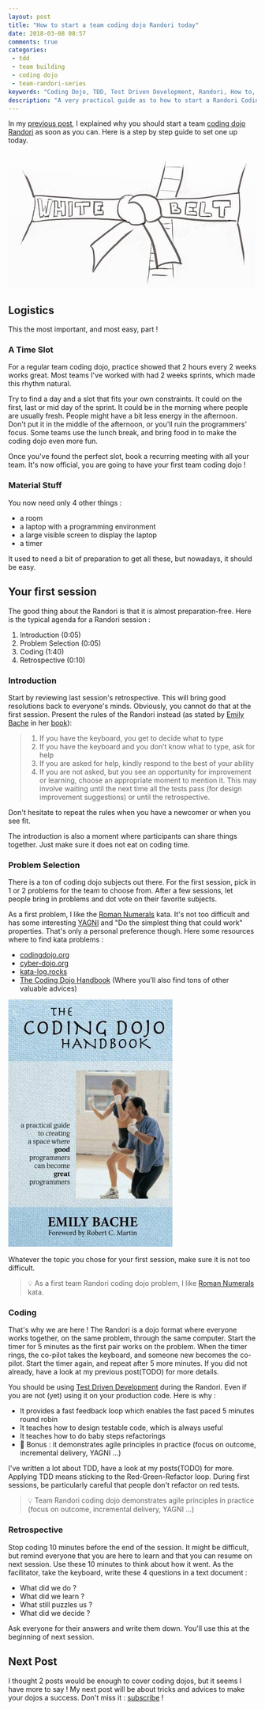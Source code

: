 ```yaml
---
layout: post
title: "How to start a team coding dojo Randori today"
date: 2018-03-08 08:57
comments: true
categories:
 - tdd
 - team building
 - coding dojo
 - team-randori-series
keywords: "Coding Dojo, TDD, Test Driven Development, Randori, How to, Guide"
description: "A very practical guide as to how to start a Randori Coding Dojo to boost your team's teamwork"
---
```

In my [previous post](/why-you-should-start-a-team-coding-dojo-randori-right-now/), I explained why you should start a team [coding dojo](http://codingdojo.org/) [Randori](http://codingdojo.org/RandoriKata/) as soon as you can. Here is a step by step guide to set one up today.

![A white belt](../imgs/2018-02-23-how-to-start-a-team-coding-dojo-randori-today/white-belt.jpg)

## Logistics

This the most important, and most easy, part !

### A Time Slot

For a regular team coding dojo, practice showed that 2 hours every 2 weeks works great. Most teams I've worked with had 2 weeks sprints, which made this rhythm natural.

Try to find a day and a slot that fits your own constraints. It could on the first, last or mid day of the sprint. It could be in the morning where people are usually fresh. People might have a bit less energy in the afternoon. Don't put it in the middle of the afternoon, or you'll ruin the programmers' focus. Some teams use the lunch break, and bring food in to make the coding dojo even more fun.

Once you've found the perfect slot, book a recurring meeting with all your team. It's now official, you are going to have your first team coding dojo !

### Material Stuff

You now need only 4 other things :

*   a room
*   a laptop with a programming environment
*   a large visible screen to display the laptop
*   a timer

It used to need a bit of preparation to get all these, but nowadays, it should be easy.

## Your first session

The good thing about the Randori is that it is almost preparation-free. Here is the typical agenda for a Randori session :

1.  Introduction (0:05)
2.  Problem Selection (0:05)
3.  Coding (1:40)
4.  Retrospective (0:10)

### Introduction

Start by reviewing last session's retrospective. This will bring good resolutions back to everyone's minds. Obviously, you cannot do that at the first session. Present the rules of the Randori instead (as stated by [Emily Bache](https://twitter.com/emilybache?lang=fr) in her [book](https://www.amazon.com/Coding-Dojo-Handbook-Emily-Bache/dp/919811803X/ref=sr_1_1?ie=UTF8&qid=1519388493&sr=8-1&keywords=coding+dojo+handbook)):

> 1.  If you have the keyboard, you get to decide what to type
> 2.  If you have the keyboard and you don’t know what to type, ask for help
> 3.  If you are asked for help, kindly respond to the best of your ability
> 4.  If you are not asked, but you see an opportunity for improvement or learning, choose an appropriate moment to mention it. This may involve waiting until the next time all the tests pass (for design improvement suggestions) or until the retrospective.

Don't hesitate to repeat the rules when you have a newcomer or when you see fit.

The introduction is also a moment where participants can share things together. Just make sure it does not eat on coding time.

### Problem Selection

There is a ton of coding dojo subjects out there. For the first session, pick in 1 or 2 problems for the team to choose from. After a few sessions, let people bring in problems and dot vote on their favorite subjects.

As a first problem, I like the [Roman Numerals](http://codingdojo.org/kata/RomanNumerals/) kata. It's not too difficult and has some interesting [YAGNI](https://martinfowler.com/bliki/Yagni.html) and "Do the simplest thing that could work" properties. That's only a personal preference though. Here some resources where to find kata problems :

*   [codingdojo.org](http://codingdojo.org/)
*   [cyber-dojo.org](http://cyber-dojo.org/)
*   [kata-log.rocks](http://kata-log.rocks)
*   [The Coding Dojo Handbook](https://www.amazon.com/Coding-Dojo-Handbook-Emily-Bache/dp/919811803X/ref=sr_1_1?ie=UTF8&qid=1519279127&sr=8-1&keywords=coding+dojo+handbook) (Where you'll also find tons of other valuable advices)

[![The Coding Dojo Handbook cover](../imgs/2018-02-23-how-to-start-a-team-coding-dojo-randori-today/coding-dojo.jpg)](https://www.amazon.com/Coding-Dojo-Handbook-Emily-Bache/dp/919811803X/ref=sr_1_1?ie=UTF8&qid=1519279127&sr=8-1&keywords=coding+dojo+handbook)

Whatever the topic you chose for your first session, make sure it is not too difficult.

> 💡 As a first team Randori coding dojo problem, I like [Roman Numerals](http://codingdojo.org/kata/RomanNumerals/) kata.

### Coding

That's why we are here ! The Randori is a dojo format where everyone works together, on the same problem, through the same computer. Start the timer for 5 minutes as the first pair works on the problem. When the timer rings, the co-pilot takes the keyboard, and someone new becomes the co-pilot. Start the timer again, and repeat after 5 more minutes. If you did not already, have a look at my previous post(TODO) for more details.

You should be using [Test Driven Development](https://en.wikipedia.org/wiki/Test-driven_development) during the Randori. Even if you are not (yet) using it on your production code. Here is why :

* It provides a fast feedback loop which enables the fast paced 5 minutes round robin
* It teaches how to design testable code, which is always useful
* It teaches how to do baby steps refactorings
* 🎁 Bonus : it demonstrates agile principles in practice (focus on outcome, incremental delivery, YAGNI ...)

I've written a lot about TDD, have a look at my posts(TODO) for more. Applying TDD means sticking to the Red-Green-Refactor loop. During first sessions, be particularly careful that people don't refactor on red tests.

> 💡 Team Randori coding dojo demonstrates agile principles in practice (focus on outcome, incremental delivery, YAGNI ...)

### Retrospective

Stop coding 10 minutes before the end of the session. It might be difficult, but remind everyone that you are here to learn and that you can resume on next session. Use these 10 minutes to think about how it went. As the facilitator, take the keyboard, write these 4 questions in a text document :

*   What did we do ?
*   What did we learn ?
*   What still puzzles us ?
*   What did we decide ?

Ask everyone for their answers and write them down. You'll use this at the beginning of next session.

## Next Post

I thought 2 posts would be enough to cover coding dojos, but it seems I have more to say ! My next post will be about tricks and advices to make your dojos a success. Don't miss it : [subscribe](https://feedburner.google.com/fb/a/mailverify?uri=PhilippeBourgau&loc=en_US) !